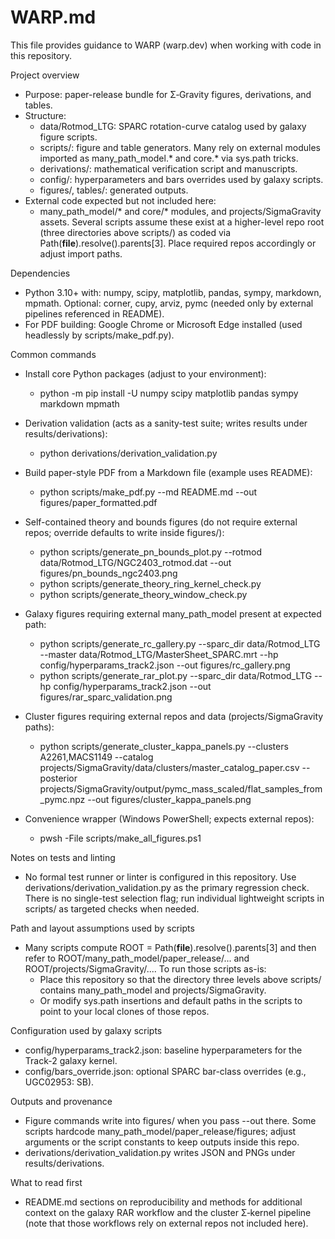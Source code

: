 # WARP.md

This file provides guidance to WARP (warp.dev) when working with code in this repository.

Project overview
- Purpose: paper-release bundle for Σ‑Gravity figures, derivations, and tables.
- Structure:
  - data/Rotmod_LTG: SPARC rotation-curve catalog used by galaxy figure scripts.
  - scripts/: figure and table generators. Many rely on external modules imported as many_path_model.* and core.* via sys.path tricks.
  - derivations/: mathematical verification script and manuscripts.
  - config/: hyperparameters and bars overrides used by galaxy scripts.
  - figures/, tables/: generated outputs.
- External code expected but not included here:
  - many_path_model/* and core/* modules, and projects/SigmaGravity assets. Several scripts assume these exist at a higher-level repo root (three directories above scripts/) as coded via Path(__file__).resolve().parents[3]. Place required repos accordingly or adjust import paths.

Dependencies
- Python 3.10+ with: numpy, scipy, matplotlib, pandas, sympy, markdown, mpmath. Optional: corner, cupy, arviz, pymc (needed only by external pipelines referenced in README).
- For PDF building: Google Chrome or Microsoft Edge installed (used headlessly by scripts/make_pdf.py).

Common commands
- Install core Python packages (adjust to your environment):
  - python -m pip install -U numpy scipy matplotlib pandas sympy markdown mpmath

- Derivation validation (acts as a sanity-test suite; writes results under results/derivations):
  - python derivations/derivation_validation.py

- Build paper-style PDF from a Markdown file (example uses README):
  - python scripts/make_pdf.py --md README.md --out figures/paper_formatted.pdf

- Self-contained theory and bounds figures (do not require external repos; override defaults to write inside figures/):
  - python scripts/generate_pn_bounds_plot.py --rotmod data/Rotmod_LTG/NGC2403_rotmod.dat --out figures/pn_bounds_ngc2403.png
  - python scripts/generate_theory_ring_kernel_check.py
  - python scripts/generate_theory_window_check.py

- Galaxy figures requiring external many_path_model present at expected path:
  - python scripts/generate_rc_gallery.py --sparc_dir data/Rotmod_LTG --master data/Rotmod_LTG/MasterSheet_SPARC.mrt --hp config/hyperparams_track2.json --out figures/rc_gallery.png
  - python scripts/generate_rar_plot.py --sparc_dir data/Rotmod_LTG --hp config/hyperparams_track2.json --out figures/rar_sparc_validation.png

- Cluster figures requiring external repos and data (projects/SigmaGravity paths):
  - python scripts/generate_cluster_kappa_panels.py --clusters A2261,MACS1149 --catalog projects/SigmaGravity/data/clusters/master_catalog_paper.csv --posterior projects/SigmaGravity/output/pymc_mass_scaled/flat_samples_from_pymc.npz --out figures/cluster_kappa_panels.png

- Convenience wrapper (Windows PowerShell; expects external repos):
  - pwsh -File scripts/make_all_figures.ps1

Notes on tests and linting
- No formal test runner or linter is configured in this repository. Use derivations/derivation_validation.py as the primary regression check. There is no single-test selection flag; run individual lightweight scripts in scripts/ as targeted checks when needed.

Path and layout assumptions used by scripts
- Many scripts compute ROOT = Path(__file__).resolve().parents[3] and then refer to ROOT/many_path_model/paper_release/... and ROOT/projects/SigmaGravity/.... To run those scripts as-is:
  - Place this repository so that the directory three levels above scripts/ contains many_path_model and projects/SigmaGravity.
  - Or modify sys.path insertions and default paths in the scripts to point to your local clones of those repos.

Configuration used by galaxy scripts
- config/hyperparams_track2.json: baseline hyperparameters for the Track-2 galaxy kernel.
- config/bars_override.json: optional SPARC bar-class overrides (e.g., UGC02953: SB).

Outputs and provenance
- Figure commands write into figures/ when you pass --out there. Some scripts hardcode many_path_model/paper_release/figures; adjust arguments or the script constants to keep outputs inside this repo.
- derivations/derivation_validation.py writes JSON and PNGs under results/derivations.

What to read first
- README.md sections on reproducibility and methods for additional context on the galaxy RAR workflow and the cluster Σ‑kernel pipeline (note that those workflows rely on external repos not included here).
